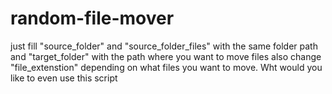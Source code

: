 # random-file-mover
just fill "source_folder" and "source_folder_files" with the same folder path and "target_folder" with the path where you want to move files
also change "file_extenstion" depending on what files you want to move.
Wht would you like to even use this script

